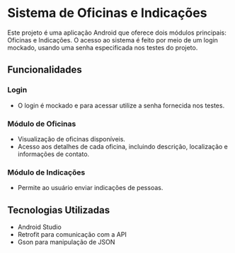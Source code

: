 # Sistema de Oficinas e Indicações

Este projeto é uma aplicação Android que oferece dois módulos principais: Oficinas e Indicações. O acesso ao sistema é feito por meio de um login mockado, usando uma senha especificada nos testes do projeto.

## Funcionalidades

### Login
- O login é mockado e para acessar utilize a senha fornecida nos testes.

### Módulo de Oficinas
- Visualização de oficinas disponíveis.
- Acesso aos detalhes de cada oficina, incluindo descrição, localização e informações de contato.

### Módulo de Indicações
- Permite ao usuário enviar indicações de pessoas.

## Tecnologias Utilizadas
- Android Studio
- Retrofit para comunicação com a API
- Gson para manipulação de JSON
